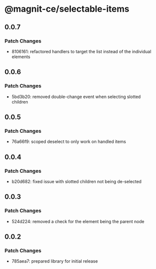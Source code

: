 # @magnit-ce/selectable-items

## 0.0.7

### Patch Changes

- 8106161: refactored handlers to target the list instead of the individual elements

## 0.0.6

### Patch Changes

- 5bd3b20: removed double-change event when selecting slotted children

## 0.0.5

### Patch Changes

- 76a66f9: scoped deselect to only work on handled items

## 0.0.4

### Patch Changes

- b20d682: fixed issue with slotted children not being de-selected

## 0.0.3

### Patch Changes

- 524d224: removed a check for the element being the parent node

## 0.0.2

### Patch Changes

- 785aea7: prepared library for initial release
